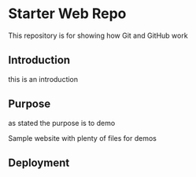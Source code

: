 # Starter Web Repo

This repository is for showing how Git and GitHub work

## Introduction
this is an introduction
## Purpose
as stated the purpose is to demo

Sample website with plenty of files for demos

## Deployment